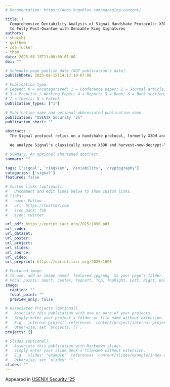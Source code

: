 ```yaml
---
# Documentation: https://docs.hugoblox.com/managing-content/

title: |
  Comprehensive Deniability Analysis of Signal Handshake Protocols: X3DH, PQXDH
  to Fully Post-Quantum with Deniable Ring Signatures
authors:
- shuichi
- guilhem
- Ida Tucker
- thom
date: 2025-08-15T11:00:00-07:00
doi: ""

# Schedule page publish date (NOT publication's date).
publishDate: 2025-08-15T14:17:10-07:00

# Publication type.
# Legend: 0 = Uncategorized; 1 = Conference paper; 2 = Journal article;
# 3 = Preprint / Working Paper; 4 = Report; 5 = Book; 6 = Book section;
# 7 = Thesis; 8 = Patent
publication_types: ["1"]

# Publication name and optional abbreviated publication name.
publication: "USENIX Security '25"
publication_short: ""

abstract: |
  The Signal protocol relies on a handshake protocol, formerly X3DH and now PQXDH, to set up secure conversations. One of its privacy properties, of value to Signal, is deniability, allowing users to deny participation in communications. Prior analyses of deniability for these protocols, including post-quantum variants, use models highly tailored to the individual protocols and generally make ad-hoc adaptations to "standard" AKE definitions, obscuring the concrete deniability guarantees and complicating comparisons across protocols. Building on Hashimoto et al.'s abstraction for Signal handshake protocols (USENIX '25), we address this gap by presenting a unified framework for analyzing their deniability.

  We analyze Signal's classically secure X3DH and harvest-now-decrypt-later-secure PQXDH, and show that PQXDH is deniable against harvest-now-judge-later attacks, where a quantum judge retrospectively assesses the participation of classical users. We further analyze post-quantum alternatives like RingXKEM, whose deniability relies on ring signatures (RS). By introducing a novel metric inspired by differential privacy, we provide relaxed, pragmatic guarantees for deniability. We also use this metric to define deniability for RS, a relaxation of anonymity, allowing us to build an efficient RS from NIST-standardized Falcon (and MAYO), which is not anonymous, but is provably deniable.

# Summary. An optional shortened abstract.
summary: ""

tags: ['signal', 'ringxkem', 'deniability', 'cryptography']
categories: ['signal']
featured: false

# Custom links (optional).
#   Uncomment and edit lines below to show custom links.
# links:
# - name: Follow
#   url: https://twitter.com
#   icon_pack: fab
#   icon: twitter

url_pdf: https://eprint.iacr.org/2025/1090.pdf
url_code:
url_dataset:
url_poster:
url_project:
url_slides:
url_source:
url_video:
url_preprint: https://eprint.iacr.org/2025/1090

# Featured image
# To use, add an image named `featured.jpg/png` to your page's folder.
# Focal points: Smart, Center, TopLeft, Top, TopRight, Left, Right, BottomLeft, Bottom, BottomRight.
image:
  caption: ""
  focal_point: ""
  preview_only: false

# Associated Projects (optional).
#   Associate this publication with one or more of your projects.
#   Simply enter your project's folder or file name without extension.
#   E.g. `internal-project` references `content/project/internal-project/index.md`.
#   Otherwise, set `projects: []`.
projects: []

# Slides (optional).
#   Associate this publication with Markdown slides.
#   Simply enter your slide deck's filename without extension.
#   E.g. `slides: "example"` references `content/slides/example/index.md`.
#   Otherwise, set `slides: ""`.
slides: ""
---
```

Appeared in [USENIX Security '25](https://www.usenix.org/conference/usenixsecurity25/presentation/katsumata)

